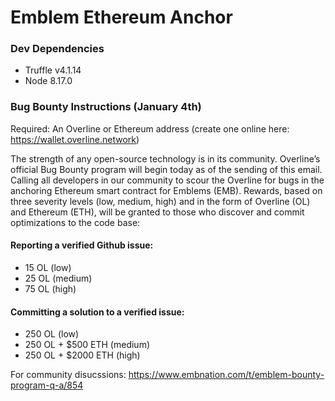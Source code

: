 # Emblem Ethereum Anchor
### Dev Dependencies
- Truffle v4.1.14
- Node 8.17.0

### Bug Bounty Instructions (January 4th) 

Required: An Overline or Ethereum address (create one online here: https://wallet.overline.network)

The strength of any open-source technology is in its community. Overline’s official Bug Bounty program will begin today as of the sending of this email. Calling all developers in our community to scour the Overline for bugs in the anchoring Ethereum smart contract for Emblems (EMB). Rewards, based on three severity levels (low, medium, high)  and in the form of Overline (OL) and Ethereum (ETH), will be granted to those who discover and commit optimizations to the code base:

#### Reporting a verified Github issue: 
- 15 OL (low)
- 25 OL (medium)
- 75 OL  (high)

#### Committing a solution to a verified issue: 
- 250 OL (low)
- 250 OL + $500 ETH (medium)
- 250 OL + $2000 ETH (high)

For community disucssions: https://www.embnation.com/t/emblem-bounty-program-q-a/854

